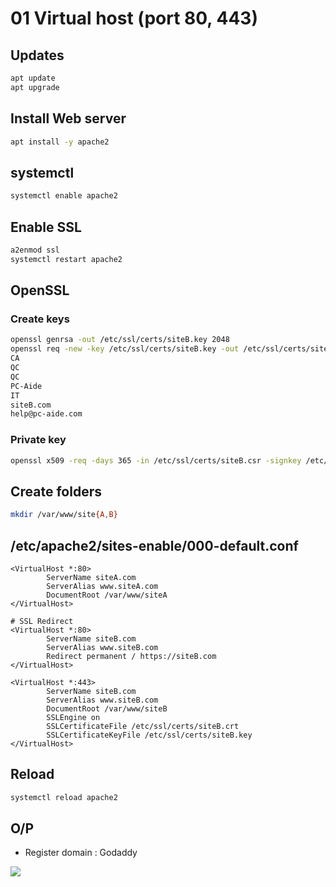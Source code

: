 # 01 Virtual host (port 80, 443)

## Updates
````bash
apt update
apt upgrade
````

## Install Web server
````bash
apt install -y apache2
````

## systemctl
````bash
systemctl enable apache2
````

## Enable SSL
````bash
a2enmod ssl
systemctl restart apache2
````

## OpenSSL
### Create keys 
````bash
openssl genrsa -out /etc/ssl/certs/siteB.key 2048
openssl req -new -key /etc/ssl/certs/siteB.key -out /etc/ssl/certs/siteB.csr
CA
QC
QC
PC-Aide
IT
siteB.com
help@pc-aide.com
````

### Private key
````bash
openssl x509 -req -days 365 -in /etc/ssl/certs/siteB.csr -signkey /etc/ssl/certs/siteB.key -out /etc/ssl/certs/siteB.crt
````

## Create folders
````bash
mkdir /var/www/site{A,B}
````

## /etc/apache2/sites-enable/000-default.conf
````Virtual host
<VirtualHost *:80>
        ServerName siteA.com
        ServerAlias www.siteA.com
        DocumentRoot /var/www/siteA
</VirtualHost>

# SSL Redirect
<VirtualHost *:80>
        ServerName siteB.com
        ServerAlias www.siteB.com
        Redirect permanent / https://siteB.com
</VirtualHost>

<VirtualHost *:443>
        ServerName siteB.com
        ServerAlias www.siteB.com
        DocumentRoot /var/www/siteB
        SSLEngine on
        SSLCertificateFile /etc/ssl/certs/siteB.crt
        SSLCertificateKeyFile /etc/ssl/certs/siteB.key
</VirtualHost>
````

## Reload
````bash
systemctl reload apache2
````

## O/P
* Register domain : Godaddy

[<img src="https://i.imgur.com/IdgVkH4.png">](https://i.imgur.com/IdgVkH4.png)
